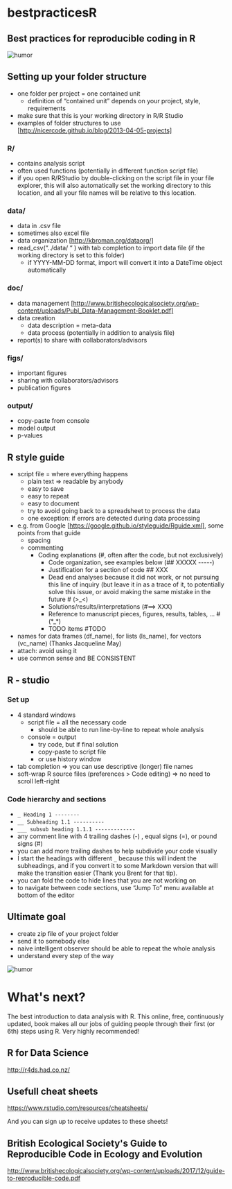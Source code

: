 # bestpracticesR

## Best practices for reproducible coding in R

![humor](http://imgs.xkcd.com/comics/code_quality.png)

## Setting up your folder structure
* one folder per project = one contained unit
  * definition of “contained unit” depends on your project, style, requirements
* make sure that this is your working directory in R/R Studio
* examples of folder structures to use [http://nicercode.github.io/blog/2013-04-05-projects]
### R/
* contains analysis script
 * often used functions (potentially in different function script file)
* if you open R/RStudio by double-clicking on the script file in your file explorer, this will also automatically set the working directory to this location, and all your file names will be relative to this location. 

### data/
 * data in .csv file
 * sometimes also excel file
 * data organization [http://kbroman.org/dataorg/]
 * read_csv(“../data/  “   ) with tab completion to import data file (if the working directory is set to this folder)
 	* if YYYY-MM-DD format, import will convert it into a DateTime object automatically
### doc/
* data management [http://www.britishecologicalsociety.org/wp-content/uploads/Publ_Data-Management-Booklet.pdf]
* data creation
  * data description = meta-data
  * data process (potentially in addition to analysis file)
* report(s) to share with collaborators/advisors
### figs/
* important figures
* sharing with collaborators/advisors
* publication figures
### output/
* copy-paste from console
* model output
* p-values
## R style guide
* script file = where everything happens
  * plain text => readable by anybody
  * easy to save
  * easy to repeat
  * easy to document
  * try to avoid going back to a spreadsheet to process the data
   * one exception: if errors are detected during data processing
* e.g. from Google [https://google.github.io/styleguide/Rguide.xml], some points from that guide
  * spacing
  * commenting
    * Coding explanations (#, often after the code, but not exclusively)
	   * Code organization, see examples below (## XXXXX -----)
	   * Justification for a section of code ## XXX
	   * Dead end analyses because it did not work, or not pursuing this line of inquiry (but leave it in as a trace of it, to potentially solve this issue, or avoid making the same mistake in the future # (>_<) 
	   * Solutions/results/interpretations (#==> XXX)
	   * Reference to manuscript pieces, figures, results, tables, ... # (\*_\*)
	   * TODO items #TODO
* names for data frames (df_name), for lists (ls_name), for vectors (vc_name) (Thanks Jacqueline May)
* attach: avoid using it
* use common sense and BE CONSISTENT

## R - studio

### Set up

* 4 standard windows
  * script file = all the necessary code
    * should be able to run line-by-line to repeat whole analysis
  * console = output
    * try code, but if final solution
    * copy-paste to script file
    * or use history window
* tab completion => you can use descriptive (longer) file names
* soft-wrap R source files (preferences > Code editing) => no need to scroll left-right

### Code hierarchy and sections

* `_ Heading 1 --------`
* `__ Subheading 1.1 ----------`
* `___ subsub heading 1.1.1 -------------`
* any comment line with 4 trailing dashes (-) , equal signs (=), or pound signs (#)
* you can add more trailing dashes to help subdivide your code visually
* I start the headings with different `_` because this will indent the subheadings, and if you convert it to some Markdown version that will make the transition easier (Thank you Brent for that tip).
* you can fold the code to hide lines that you are not working on
* to navigate between code sections, use “Jump To” menu available at bottom of the editor

## Ultimate goal
* create zip file of your project folder
* send it to somebody else
* naive intelligent observer should be able to repeat the whole analysis
* understand every step of the way


![humor](http://imgs.xkcd.com/comics/code_quality_2.png)

# What's next?

The best introduction to data analysis with R. This online, free, continuously updated, book makes all our jobs of guiding people through their first (or 6th) steps using R. Very highly recommended!

## R for Data Science

http://r4ds.had.co.nz/

## Usefull cheat sheets

https://www.rstudio.com/resources/cheatsheets/ 

And you can sign up to receive updates to these sheets!

## British Ecological Society's Guide to Reproducible Code in Ecology and Evolution

http://www.britishecologicalsociety.org/wp-content/uploads/2017/12/guide-to-reproducible-code.pdf

